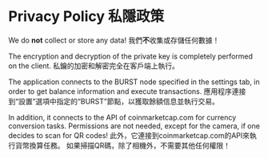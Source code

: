 # Privacy Policy 私隱政策

We do **not** collect or store any data! 
我們**不**收集或存儲任何數據！

The encryption and decryption of the private key is completely performed on the client.
私鑰的加密和解密完全在客戶端上執行。

The application connects to the BURST node specified in the settings tab, in order to get balance information and execute transactions. 
應用程序連接到“設置”選項中指定的“BURST”節點，以獲取餘額信息並執行交易。

In addition, it connects to the API of coinmarketcap.com for currency conversion tasks. Permissions are not needed, except for the camera, if one decides to scan for QR codes!
此外，它連接到coinmarketcap.com的API來執行貨幣換算任務。 如果掃描QR碼，除了相機外，不需要其他任何權限！
